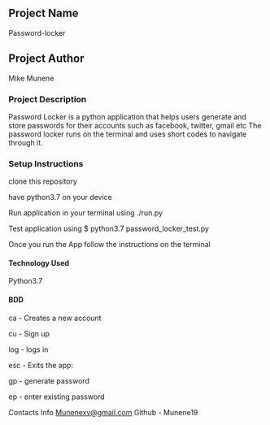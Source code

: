 ## Project Name
Password-locker

## Project Author
Mike Munene 

### Project Description

Password Locker is a python application that helps users generate and store passwords for their accounts such as facebook, twitter, gmail etc The password locker runs on the terminal and uses short codes to navigate through it.

### Setup Instructions
clone this repository

have python3.7 on your device

Run application in your terminal using ./run.py

Test application using $ python3.7 password_locker_test.py

Once you run the App follow the instructions on the terminal

#### Technology Used
Python3.7

#### BDD
ca - Creates a new account

cu - Sign up

log - logs in

esc - Exits the app:

gp - generate password

ep - enter existing password


Contacts Info
Munenexv@gmail.com
Github - Munene19